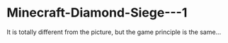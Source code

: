 # Minecraft-Diamond-Siege---1
It is totally different from the picture, but the game principle is the same...
